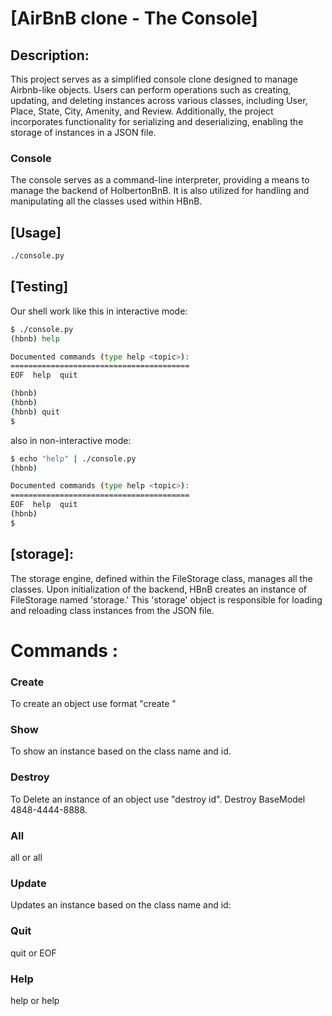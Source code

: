 # [AirBnB clone - The Console]

## Description: 
This project serves as a simplified console clone designed to manage Airbnb-like objects. Users can perform operations such as creating, updating, and deleting instances across various classes, including User, Place, State, City, Amenity, and Review. Additionally, the project incorporates functionality for serializing and deserializing, enabling the storage of instances in a JSON file.

### Console 
The console serves as a command-line interpreter, providing a means to manage the backend of HolbertonBnB. It is also utilized for handling and manipulating all the classes used within HBnB.



## [Usage]

```bash
./console.py
```

## [Testing]

Our shell work like this in interactive mode:

```bash
$ ./console.py
(hbnb) help

Documented commands (type help <topic>):
========================================
EOF  help  quit

(hbnb) 
(hbnb) 
(hbnb) quit
$

```
also in non-interactive mode:

```bash
$ echo "help" | ./console.py
(hbnb)

Documented commands (type help <topic>):
========================================
EOF  help  quit
(hbnb) 
$

```

## [storage]:

The storage engine, defined within the FileStorage class, manages all the classes. Upon initialization of the backend, HBnB creates an instance of FileStorage named 'storage.' This 'storage' object is responsible for loading and reloading class instances from the JSON file.

# Commands :

### Create
To create an object use format "create <ClassName>" 

### Show
To show an instance based on the class name and id. 

### Destroy
To Delete an instance of an object use "destroy <ClassName> id". 
Destroy BaseModel 4848-4444-8888.
### All
all or all <class name> 

### Update
Updates an instance based on the class name and id:

### Quit
quit or EOF

### Help
help or help <command> 

